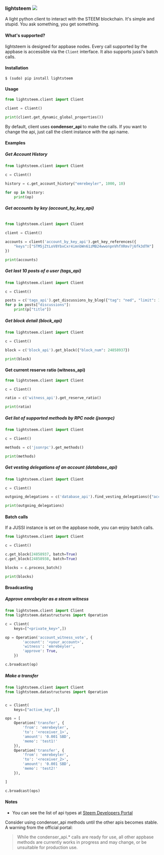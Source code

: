 ### lightsteem <img src="https://travis-ci.org/emre/lightsteem.svg?branch=master">

A light python client to interact with the STEEM blockchain. It's simple and stupid. You ask something, you get something.

#### What's supported?

lightsteem is designed for appbase nodes. Every call supported by the appbase is
accessible via the ```Client``` interface. It also supports jussi's batch calls.

#### Installation

```
$ (sudo) pip install lightsteem
```

#### Usage

```python
from lightsteem.client import Client

client = Client()

print(client.get_dynamic_global_properties())
```

By default, client uses **condenser_api** to make the calls. If you
want to change the api, just call the client instance
with the api name.

#### Examples

##### Get Account History
```python
from lightsteem.client import Client

c = Client()

history = c.get_account_history("emrebeyler", 1000, 10)

for op in history:
    print(op)
```


##### Get accounts by key (account_by_key_api)

```python

from lightsteem.client import Client

client = Client()

accounts = client('account_by_key_api').get_key_references({
    "keys":["STM5jZtLoV8YbxCxr4imnbWn61zMB24wwonpnVhfXRmv7j6fk3dTH"]
})

print(accounts)
```

##### Get last 10 posts of a user (tags_api)

```python
from lightsteem.client import Client

c = Client()

posts = c('tags_api').get_discussions_by_blog({"tag": "ned", "limit": 10})
for p in posts["discussions"]:
    print(p["title"])
```

##### Get block detail (block_api)

```python
from lightsteem.client import Client

c = Client()

block = c('block_api').get_block({"block_num": 24858937})

print(block)
```

#### Get current reserve ratio (witness_api)

```python
from lightsteem.client import Client

c = Client()

ratio = c('witness_api').get_reserve_ratio()

print(ratio)
```

##### Get list of supported methods by RPC node (jsonrpc)

```python
from lightsteem.client import Client

c = Client()

methods = c('jsonrpc').get_methods()

print(methods)

```

##### Get vesting delegations of an account (database_api)

```python
from lightsteem.client import Client

c = Client()

outgoing_delegations = c('database_api').find_vesting_delegations({"account": "emrebeyler"})

print(outgoing_delegations)

```

#### Batch calls

If a JUSSI instance is set on the appbase node, you can enjoy batch calls. 

```python
from lightsteem.client import Client

c = Client()

c.get_block(24858937, batch=True)
c.get_block(24858938, batch=True)

blocks = c.process_batch()

print(blocks)

```

#### Broadcasting

##### Approve emrebeyler as a steem witness

```python
from lightsteem.client import Client
from lightsteem.datastructures import Operation

c = Client(
    keys=["<private_key>",])

op = Operation('account_witness_vote', {
        'account': '<your_account>',
        'witness': 'emrebeyler',
        'approve': True,
    })

c.broadcast(op)
```

##### Make a transfer

```python
from lightsteem.client import Client
from lightsteem.datastructures import Operation


c = Client(
    keys=["active_key",])

ops = [
    Operation('transfer', {
        'from': 'emrebeyler',
        'to': '<receiver_1>',
        'amount': '0.001 SBD',
        'memo': 'test1!'
    }),
    Operation('transfer', {
        'from': 'emrebeyler',
        'to': '<receiver_2>',
        'amount': '0.001 SBD',
        'memo': 'test2!'
    }),

]

c.broadcast(ops)
```


#### Notes

- You can see the list of api types at [Steem Developers Portal](https://developers.steem.io/apidefinitions/#apidefinitions-condenser-api)

Consider using condenser_api methods until the other apis becomes stable. A warning from the official portal:

> While the condenser_api.* calls are ready for use, all other appbase methods are currently works in progress and may change, or be unsuitable for production use.

